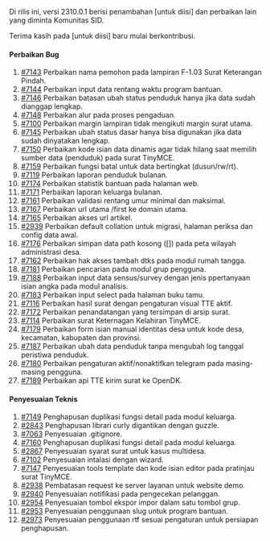 Di rilis ini, versi 2310.0.1 berisi penambahan [untuk diisi] dan perbaikan lain yang diminta Komunitas SID.

Terima kasih pada [untuk diisi] baru mulai berkontribusi.

#### Perbaikan Bug
1. [#7143](https://github.com/OpenSID/OpenSID/issues/7143) Perbaikan nama pemohon pada lampiran F-1.03 Surat Keterangan Pindah.
2. [#7144](https://github.com/OpenSID/OpenSID/issues/7144) Perbaikan input data rentang waktu program bantuan.
3. [#7146](https://github.com/OpenSID/OpenSID/issues/7146) Perbaikan batasan ubah status penduduk hanya jika data sudah dianggap lengkap.
4. [#7148](https://github.com/OpenSID/OpenSID/issues/7148) Perbaikan alur pada proses pengaduan.
5. [#7100](https://github.com/OpenSID/OpenSID/issues/7100) Perbaikan margin lampiran tidak mengikuti margin surat utama.
6. [#7145](https://github.com/OpenSID/OpenSID/issues/7145) Perbaikan ubah status dasar hanya bisa digunakan jika data sudah dinyatakan lengkap.
7. [#7150](https://github.com/OpenSID/OpenSID/issues/7150) Perbaikan kode isian data dinamis agar tidak hilang saat memilih sumber data (penduduk) pada surat TinyMCE.
8. [#7159](https://github.com/OpenSID/OpenSID/issues/7159) Perbaikan fungsi batal untuk data bertingkat (dusun/rw/rt).
9. [#7119](https://github.com/OpenSID/OpenSID/issues/7119) Perbaikan laporan penduduk bulanan.
10. [#7174](https://github.com/OpenSID/OpenSID/issues/7174) Perbaikan statistik bantuan pada halaman web.
11. [#7171](https://github.com/OpenSID/OpenSID/issues/7171) Perbaikan laporan keluarga bulanan.
12. [#7161](https://github.com/OpenSID/OpenSID/issues/7161) Perbaikan validasi rentang umur minimal dan maksimal.
13. [#7167](https://github.com/OpenSID/OpenSID/issues/7167) Perbaikan url utama /first ke domain utama.
14. [#7165](https://github.com/OpenSID/OpenSID/issues/7165) Perbaikan akses url artikel.
15. [#2939](https://github.com/OpenSID/premium/issues/2939) Perbaikan default collation untuk migrasi, halaman periksa dan config data awal.
16. [#7176](https://github.com/OpenSID/OpenSID/issues/7176) Perbaikan simpan data path kosong ([]) pada peta wilayah administrasi desa.
17. [#7162](https://github.com/OpenSID/OpenSID/issues/7162) Perbaikan hak akses tambah dtks pada modul rumah tangga.
18. [#7181](https://github.com/OpenSID/OpenSID/issues/7181) Perbaikan pencarian pada modul grup pengguna.
19. [#7188](https://github.com/OpenSID/OpenSID/issues/7188) Perbaikan input data sensus/survey dengan jenis ppertanyaan isian angka pada modul analisis.
20. [#7183](https://github.com/OpenSID/OpenSID/issues/7183) Perbaikan input select pada halaman buku tamu.
21. [#7116](https://github.com/OpenSID/OpenSID/issues/7116) Perbaikan hasil surat dengan pengaturan visual TTE aktif.
22. [#7172](https://github.com/OpenSID/OpenSID/issues/7172) Perbaikan penandatangan yang tersimpan di arsip surat.
23. [#7114](https://github.com/OpenSID/OpenSID/issues/7114) Perbaikan surat Keternagan Kelahiran TinyMCE.
24. [#7179](https://github.com/OpenSID/OpenSID/issues/7179) Perbaikan form isian manual identitas desa untuk kode desa, kecamatan, kabupaten dan provinsi.
25. [#7187](https://github.com/OpenSID/OpenSID/issues/7187) Perbaikan ubah data penduduk tanpa mengubah log tanggal peristiwa penduduk.
26. [#7180](https://github.com/OpenSID/OpenSID/issues/7180) Perbaikan pengaturan aktif/nonaktifkan telegram pada masing-masing pengguna.
27. [#7189](https://github.com/OpenSID/OpenSID/issues/7189) Perbaikan api TTE kirim surat ke OpenDK.


#### Penyesuaian Teknis
1. [#7149](https://github.com/OpenSID/OpenSID/issues/7149) Penghapusan duplikasi fungsi detail pada modul keluarga.
2. [#2843](https://github.com/OpenSID/premium/issues/2843) Penghapusan librari curly digantikan dengan guzzle.
3. [#7063](https://github.com/OpenSID/OpenSID/issues/7063) Penyesuaian .gitignore.
4. [#7160](https://github.com/OpenSID/OpenSID/issues/7160) Penghapusan duplikasi fungsi detail pada modul keluarga.
5. [#2867](https://github.com/OpenSID/premium/issues/2867) Penyesuaian syarat surat untuk kasus multidesa.
6. [#7102](https://github.com/OpenSID/OpenSID/issues/7102) Penyesuaian intalasi dengan wizard.
7. [#7147](https://github.com/OpenSID/OpenSID/issues/7147) Penyesuaian tools template dan kode isian editor pada pratinjau surat TinyMCE.
8. [#2938](https://github.com/OpenSID/premium/issues/2938) Pembatasan request ke server layanan untuk website demo.
9. [#2940](https://github.com/OpenSID/premium/issues/2940) Penyesuaian notifikasi pada pengecekan pelanggan.
10. [#2954](https://github.com/OpenSID/premium/issues/2954) Penyesuaian tombol ekspor impor dalam satu tombol grup.
11. [#2953](https://github.com/OpenSID/premium/issues/2953) Penyesuaian penggunaan slug untuk program bantuan.
12. [#2973](https://github.com/OpenSID/premium/issues/2973) Penyesuaian penggunaan rtf sesuai pengaturan untuk persiapan penghapusan. 